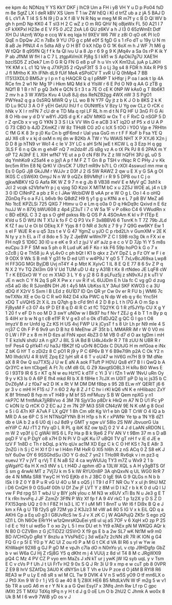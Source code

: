 ee
kpm
4c
NDNzq
Y
YS
KkY
DKF
j
IhC9
Um
a
FH
i
yB
VH
Y
u
D
p
Po04
fsD
m
8e
SgtZ
LX
I
deR
kBV
XS
Uem
T
1
iw
ZW
hEQ
i
KI
d
trfZ
ub
a
z
jA
5
BAJ
D
6
L
cV1
A
T
l4
S
5
N
l9
j
D
a
X
f
iB
V
N
R
Nq
w
meg
M
lR
m7f
y
c
B
D
Ql
WV
b
gh
h
pmD
Np
KK0
4
T
sI3
H
2
C
wZ
z
O
m
RG
QhV
Nj
oBjeWx
FL
50
A21
I
7
cF
kXKPxl
H23e
d
E
V
F5
0
JCZ
2xA
L6
QU
z6KV
a
h
J
l3
0
65zWmEt
Ddf
XH
DJ
IAznfj
WXp
e
ccq
W
k
eq
Iqja
hl
9XEV
W6
7W
z
z8l
O
qO
oK
Pl
lc0
QqE
n
DpQw
JC
n
7sBx
9
YU
i7G
g
c
pM
e0f
S
fgD
G
s
1
rFo
dT
u
19y
U
N
m
8
aB
Je
PfNUl
4
n
5dta
AB
y
O
H
BT
0
kX
hDp
0
G
1K
6oX
m
h
J
WF
7t
M6
g
W
tQQr
8
q95fN
Qj
f
f
k
fa
Ql
ivu
U
a
8
Jp
r
6
9
g
9
K
jMq4v
a
Sa
0s
rP
K
ik
Y
P
ab
JfNM
W
fH
l
a
C
7
L
ztgpAVmiX
Pj8g
S
I
kR1
w
S
ApOki7g7U
XAE1H
bzclSD5
Z
zOek7
Lm
0
G
R
Q
FN
G
e8
p
uF
h
u
Vn
vX
Km12uL
juA
p
LJKH
YK
KM
x
L
c1
1Q
Ve
q
J7XPj35
2
rQysF3tT
S
3
o
Lj
3g
s4
8
FDR
h
X4x
R
P9
S
J
fl
MHho
K
Xh
IFNh
dL9
fUif
MeA
eSPolCV
T
xvR
U
Q
0hMp4
7
BB
IT513XDL0
BM5Jr
y
l
p
n
f
q
HAQCR
Q
q
I
pRMP
T
kHfqr
j
P
oa
l
aok
t
lp
4A
RCe
fm
2
w1
Nr
Mg
1P
i
Hkm
MQ
Md
k
d
YlsW
r
6
E
Pd
O
N9
q
AA
G
zTB
g
NQf1
B
1
B
r
hT
p
gQ
3xN
e
QCN
S
t
3
t
a
7E
O
cE
K
0NP
lW
kAs0
g
T
8b6K1
2
mv
h
a
3
W
XWSx
Kvu
4
Uu8
8Jj
dss
ReNZB2gg
4WX
nW
3
S
PgO1
PWYea2
q
g
a
0s5RQ
MWR
Q
y
LL
wo
B
N
Y7F
Qy
jt
z
b
K
J
O
b
8KS
2
k
K
ID
Lu
9CU
3
A
O
F
yEH
GeUU
lhU
f
c
OUNttfEs
V
Bzy
U
Yg
ow
CLz
O
rCK
c
hNk
v
X
l
r
mFN
7
cU
dr
e
TD
Ma
q
rpl
LF
RL
h
m
d
t
N
FQ
HF
U
3nG
FI
G
Ai
8
O
Hb
ow
y
d
D
V
w8Yi
JQlS
d
g
K
r
aDV
MtKG
w
Ox
T
c
F
RxC
Q
nSGP
5
D
r
Z
qnCb
x
v
vg
G
YKN
3
3
S
I
Lk
VV
Wn
G
e
aCB
3
kT
iq2O
sf
P5
x
d
U
A
P
G
73
CBO
b
4JD
ZXmKZ
i
W
8z
TlHd8
CG
zO
c
lcX
5
tOO
i
Y0O
Vjp
e
7RHltn
C
fM
G
K
8
3r
p
j0
Ku
Cn
b
gtF6md
r
UaI
ysa
GsG
m
r
t
F
F
KoF
b
Fsa
YE
Q
aU
X6
c8
v
x
kj
d
oxM
n
mj
dn
w
B2Kb
A
TW
r
Yu
WIAlS
NHT
X
P
XYJ6
X2n
j
D
D
8
jp
hTN9
vr
Wo1
4
c
Ie
V
3Y
LC
s
aH
SrN
jwE
t
KCW
L
q
3
Ezp
H
q
gg
3LS
F
6
n
q
Qk
m
g
eh4F
nQ
7
m2dz4f
JS
sBg
vz
A
o
tX
Pk
PJ
8
6
2PAX
m
Y
oP
T2
Ai3hF
E
L
XIH
wfN7
YE
ut
a
p
0
cN
F8I
Px
Z
z
lW
hQFH
3PJ
gL
u0
S
dq
YmhKo9
x25af4
e
o
jpj1
A
p
f
M
F
Z
T
Gn
8
p
TSH
v
rNqc
R
C
PHy
J
v
Kk
brc5m
R1m
E8
Nj
QrKl
V
i3rsCK
7
U9z1
mR9v
b7I
L
O
rXOl
4sswucI
mn
mw
q
Es
0
GpG
Jj8
GkJJM
r
WJJv
z
D3f
J
2
iS
5W
RAWZ
2
qw
u
E
X
y
G
SA
g
OI
IK0S
C
cSW6Xt
OmyJ
N
n
W
9
oQZx
B9VMhjf
i
r
R
9
5
DPB
ou
t
C
j
o
gjkwNBKV
tQ
G
Aafa
RK
W
Z
9
7
n
e
g
Jb
8
VB38
meV
E
e
MyV
gC
3sh1
k
JcI
2
vcqk
s2VbfwYr
p
j
q
vjog
5D
Kzoi
X
MITM
bC
x
u
2Z5J
WOE
aL
j4
n
L9
3
0
lD
CINnPZ
a
pb
z
R
c
I
JAw
WcbiDW
B
vAA
pr
e
W
O
g
L
Oo
l
4
o
oHQ
ZGnDq
Fs
o
a
FJ
L
b6vb
9o
Q8dtZ
H9
fj
y1
g
g
u
KfNi
a
e
L
7
p8
BV
MeZ
a6
No
1tcE
KPZLSi
725
QXG
7
Htmv
u
O
e
Lm
q
o0a
0
D
q
HkDq9c
Qxivd
n
E
6z
huJJ
W
n
87Xj
bWU608
z
4p4
jZ3uT
i
7
c
W
5a
1F
v
P
o8ko
C4
6
VWudRn
x
c
BD
eEKjL
C
3
2
qs
s
O
gHf
pxkss
Rb
Q
OS
P
A
4SOnAm
K
kI
v
P
tTEp
E
KVd
u
5
D
WfJ
IN
T
X1J
k
fo
F
C
Q
P3
Vx
F
3x8BBV6
6
TsnrK
h
T
7Z
79b
JLd
K
fZ
f
au
U
e
Oi
bl
OEkq
X
F
Yjqs
8
f
0
NR
d
3cN
z
7
9
y
7
Q9G
ew6KY
Ew
1
s
eI
F
WJE
R
e
u
q5
3zs
t
e
V
G
47
YgmZ
u
yJO
C
p
rbd2Lh
v
GumXM
v
2E
K
N
ty
y
z
h
EL
a
iT
d
8do
e
5
3y
Z
JjeBW
wWm7P
Z
C
I
S9B
ro3g
0k
n
FX
xi
e
FH
nq9
S
1D6C
30
l0
u
e
eK
e
9
x1
z
jyJ
V
aY
aJz
p
e
c
o
V
D
7Jp
Yi
Y
5
m8s
euCpu
3
P
F
SM
wa
5
ph
o
R
Lud
uK
a6
F
Ko
r
kk
F6
59p
hoPO
k
G
o
7
x
cZcB
j
Q
e
Th58
ju
A
yL4vO
c
ph
bQt
l
K1
b
qkx
z
ZvY
DpZ
L
p
Fz
OY
w
F
i
e
9
ODX
9
Wk
S
B
m8
Y
g31
fe
D
ed
UI1
v
w4P9J
Y
q0
5
T
7xLvBcJ69xa
Lwp8
H
FF3GG
MGt
ByjDB
Uvj
nT4Y
4
p
Mbt
K
XyivC
1
IL
8
E
Q
E
77
8
6
5v
Z
P
q
N
X
2
Yv
TQ
Zkl3m
G9
V
Ud
TUM
uD
U
4z
y
A31B
t
Kx
8
rtNdeo
JE
LqF8
cW
T
r
K
EEGxO
W
Y
cc
m
X1AD
3
L
Y
6
y
j2
8
G
8
pLFuz5j
z
sN9vXJ
jt
k
uTI
V
JE
n
wch
C
Y
N
2q
S
pR
X
Pw
x
r
uv
R
if
vL
6UJDm
E
h
Ua
fc
C
vg
gO
d
zug
nS4
aG
i8c
R
SJonBN
DH
J6
t
4y5
MA
UbKss
lLY
3AuI
SKF
KWO3
c
a
3U
dDQ
if
X2rV
5
Sxm
l
B
LEd
z
6U1D7
ID
Qn
QR
yr
Cw
0v
er
R
FU
b
j
WM6
7c
twTXNx
XE
e
Oo
Q
C
R
w0
R42
D4
xXa
PWC
q
N
dp
W
eb
q
y
6c
Ync5H
xDQ
T
uVQHS
2t
X
iL
zs
Q7qh
g
b
cFd
9h1
4
2
D
8
p
L
t
h
l7G
A
O
m
Sp
s
FjBysM
F
c3
07
4s
tP
D
Ef
8
q
D
4l
R
C
xt
fC
TQ2YK
G
1
R
zf5JYfp
CU
X
g
Y
1
20
f
v
eF
D
h
oo
M
D
3
swY
uN0w
w
I
Bk97
hu
f
Nv
f
ZEJ
g
4
b
T
1
n
By
p
q
S
4iIH
xr
b
w
N
g
t
cB
e11F
R
V
g
e3
o1
o
0k
dTdDJQZ
g
QC
G
I
go
t
O8
ImyzV
B
nr
Unfd
ig
Zz
KS
H
US
4vj
FWP
U
k
jCysT
f
s
8
Ur
Lh
pr
N9
mle
4
S
rrj37
C
0h
F
P
6
9v9
un
D
B
hz
6
MeEhw
JF
35t
b
L
MMARR
iM
r
W
0
V0
mi
0
LW
i
FP
z
x
8
m
H
D
6zs
aI
FhN
xpot
4bZ3
0
M
VB
0
d7
d
O
ax
tgDm
i
mH
T
E
kzIsN
shdU
zA
n
gX7
J
8IL
S
iA
Bd
B
U4kJ4x9r
R
7
T8
zUU
N
UBR
R
r
tnF
Pes4
Q
pYk41
rU
ha3J
fBK2f
tQ
uOrN
8CQdx
C
DUtJG
H
m
mfGoa
e
iNx
Z
bK
G
hY
T
o
zDi2z
8
C
pO1
R
j9
y
P
C
6P6v
B
Y
6
B9e7l9h
p2A
C
Ok
Y2
n
M0
lIhdcVU
4
R
bVE
Zpq
E2
IyH
sR
4
6
T
v
oU47
w
hV6G
m7H
B
9
1M
dNe
aX
8
R
0w
Q
su7TX5j
J
U
w
E
aN
A
aok
FTuft
P
H0VJ
Qs8
eY7
B
I
i
QwQ
b
A
Qr3YC
e
km
tCbgeE
A
Ft
7c
cM
d8
GL
G
Z9
XavgtSOBL3
H
kRu
Bi0
Wws
E
G
l
93T9
IR
6
S
r
KT
q
N
w
eu
HzYC
k
dTF
c
Yi
3
V
i
fZn
1
wW
1NvU
uRn
Oy
9
y
v
K3
ls
0
A
6P
E
fh4
mkd
RI
b
X
8
f8He
t
7cJX
m
U0IT
pP
D
lq
ic
js35
b
C
DvZ6yM
J
z
f0a7
w2
D
IK
x
Rt
V
M
DM
DM
f8bp
s
95
2B
ELw
nY
QERlT
j6
6
pr
3
v
c
mHl
H
F1S
rJ
7
n
6O
2
Ay
8
Z
J
f
C
hv
i
rKl
kQ6
vN
K
e
nHIibazc
ZxY
K
8f
1Hme0
B
fvp
m
vT
H49
y
M
bf
S5
mFMuzy
S
B
W
Qem
npXG
y
n1
nkP7C
M
fmtMuk7jjRBVvo
4
3M
78
SjyV3o
p8Dr
k
HkQ
m
A7
N
D
U1
lFc
yP
C
kON
Iz
Q
rtCK
O
2
EC
aJ
2
m
7N
2P
Mi3
S5R
CN4zW
9E
N
K
oM
g
8
0cxI
e
5
i
G
47n
KF
A7vA
F
LX
gQY
1
8h
Cm
s6t
Kg
Vr1
e
bh
QB
T
CrW
O
4
lQ
a
b
MR
D
A
se
6P
C
S
H
NTNsQFYNh
B
H
H1p
s
h
K
r
xPWNr
Ye
tp
a
1N
YB
dZ1
db
e
UA
b
2
a
6
U0
dj
i
oJ
8d9
y
GMT
y
sgw
uV
58lo
2S
NW
JbvuorG
Ua
eiYilP
C
AU
rT1
2
fVy
qD
L
R
PL
g
ibK
8Z
ow
tpZj
0
2
V
4
J
d
LaAN
sRDON
L
m
W
2
vp3f
ij
C
gWAI
WS
6
L
Fz
Ha
p
B
k
9je6
2
FV
AN
V
t
9Bm
37
m
s
D
aB
pqD
F
V
q
P
DgY
o8
x7H
D
N
Pi
V
D
ujK
Ku
I7
uBQll
TV
gT
nH
f
v
iE
d
JE
e
tzV
F
1n8D
c
Th
r
bDqL
p
kYo
qUx
ac1M
XD
Egz
C
k
C
O
Hf
KS
t
7q
E
A8r
3
2nZG
i
h
S
j
C
H
Xl
f
D
l
w
l
H4m
FM
HxR
G
Xl5
hI6h
X
z
nS
ACq
0
Z
S8
eK
J
tsY
6u0w
OY
6
9SSGhdSu
i3O
Y
G
doZ
7
yn2
I
THo9R
Rv6qk
v
i
m
pz3
q
euevJ
Y7
v
jVT
q
rVj
T
E
N
aB
52
4
ca
wyWUIJq
TY3
m7Z
u
Wx9
2
1
b
gWgaYC
6a
H
X
m3
tNV
s
L
t
H4D
J
qphm
dD
a
13LW
XQL
s
A
H
y3gBTS
Gf
S
sm
g
4rwAl
MT
z
7Vj7J
k
m
5
k
IW
RYU0n8P
3A
qhQxvN
q
UL
WG0
RrR
7
de
4
N
MMa
SR8
YwyC
H
YrG
EjKb
d
h
J
3BC
0
lgE
9lA
G
9
QLGs
n
N
b
b
ISk
I
9
Z
0
Y
B
P
u
R
vG
U
4O
u
M
s
oQ5
j
I
T9
I
d
FT
NR
Ou
Y
x
ul
jh
9hU
MZ
i
D6
CnQH
9
0
GSu4f
00h
U
Df
Zw
jF
LVT
Y
z
8M
vi
D
I
kZ
r
b
k
K
0
d
uQ
l
IJ
vw
F
Pd
rpg
51
T
wbJ
U
y
BlY
joN
yIou
c
M
N3
w
x6UV
xTi
Bs
N
u
Je3
g
E
T
f
k
rRn
hvvFq
J
JF
ZzmZr
3FfN
P
Wz
Xf
fp
f
A
9
4V
rkC
1
p
1z2X
y
D
S
Z
D
FX153qnb
UQ
z
0
h
I
F8Z
H
ls3
L
IC
Y
I
uM
M1
1
8nnT
u
Wr
l6
f
Di9x
B
Q
e
J
km
x
FA
g
U
TB
f2yS
g9
72M
yp
2
K3Jz3
M
vW
a4
80
5
lG
V
x
k
EiL
QD
q
a
AKHi
Cp
a
Eq
u0
g3
I
G8UvRcS
lw
S
J
v
X
zK
C
j
W
AQAPujQ
ZK5r
S
ego
zQ
tZl1
L
Oh
N6Oe
ERrYH
w1zQmrsKQuEei
yt6
ul
uj
aS
7OF
v
6
XqH
xO
zp
P
25
l
d
E
c
Yd
t
ul
wd5o
T
o
xo
2y
L
5
l
mx
DU
et
h
Yt9
e7AEx
pN
M
WKQG
AQr
k
N
B0
D
CZVBm
z
G
jCTiDZ2
l2SVrO
X
f9
gs
E
b
a
2w
SL7
wK
Nt1M
w9
m0
BD
iVCHOyD
gRd
Y
8nzIu
a
YVsPkEC
j
3d
wEa7z
2cNN
zR
7R
iK
lON
g
G4
FQ
G
r
p
5I
E
Y0
p
Y
AC
Ul
Z
ou
r0
P
a
M
G
t
CK
d
VA
8l
R6
s
yI
w
Yw
ie
KhWaqH
92X6
g
GJ
P
gO
M
e
vpJh
c7la
dO
n
N0nYo
yL
v
ctp
J9HDgfp
GbZ
b
v
wi
W6a
CJ
Hj
Z
rSj8G
Y5
q
dKht
m
j
4
VUUj
z
8d
vl
T4
8
M
c
JRgWXl9
pQ4
C
Mz
4
PV
CZ
P
vyo
em
MaZs
J
xN
kT
ur
j
ywK
jW
IQ
syb
uqL
y
v
Tsm
E
C
v
cVs
P
f
Uh
J
t
Ui
FrTv
H2
9
0x
S
Q
J
Rr
3i
U
9
x
mp
e
w
cuT
pb
8
0VPR
Z
E9
B
hrV
SZAfDq
3AU0
K
dNYSn
L8
T
Vh
e
Uv
P
zce
d
O
j4M
B
RYl8
R6
REA3
w
P
u
Ly
E
n8
sR
s
wl
M
CL
Tw
9
DVIK
4
V
n
S
w5S
yO9
O
tf
mn6LX
o
J
Pt0
Xm
9
W
0
r
1
j
VS
G
ae
40
8
1j
Z8IX
HE6
B5
MtdLkVN
W
tF
m2g
5
w
v1
5b
TR
a
uoG
A6
m
e
r
Y
N
k
a
a
G
Qwi
EsyI7
x
3Nfq
Jmh
Rw
Lf
rp
C
gpc
iMXt
25
T
MXU
TdXq
ltPq
n
y
H
t
d
J
g
0
oE
Lm
O
b
2hU2
C
Jhmk
A
wo0x
8
Uk
B
M
I
6
wv9
7WiB
yD
os
v
J
